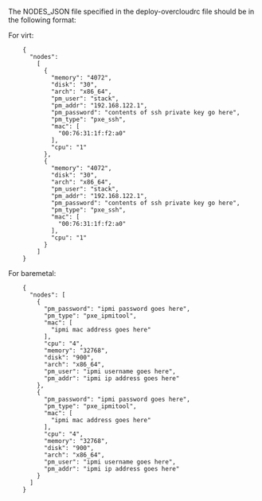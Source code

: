 The NODES_JSON file specified in the deploy-overcloudrc file should be in the
following format:

For virt:

        {
          "nodes":
            [
              {
                "memory": "4072",
                "disk": "30",
                "arch": "x86_64",
                "pm_user": "stack",
                "pm_addr": "192.168.122.1",
                "pm_password": "contents of ssh private key go here",
                "pm_type": "pxe_ssh",
                "mac": [
                  "00:76:31:1f:f2:a0"
                ],
                "cpu": "1"
              },
              {
                "memory": "4072",
                "disk": "30",
                "arch": "x86_64",
                "pm_user": "stack",
                "pm_addr": "192.168.122.1",
                "pm_password": "contents of ssh private key go here",
                "pm_type": "pxe_ssh",
                "mac": [
                  "00:76:31:1f:f2:a0"
                ],
                "cpu": "1"
              }
            ]
        }

For baremetal:

        {
          "nodes": [
            {
              "pm_password": "ipmi password goes here",
              "pm_type": "pxe_ipmitool",
              "mac": [
                "ipmi mac address goes here"
              ],
              "cpu": "4",
              "memory": "32768",
              "disk": "900",
              "arch": "x86_64",
              "pm_user": "ipmi username goes here",
              "pm_addr": "ipmi ip address goes here"
            },
            {
              "pm_password": "ipmi password goes here",
              "pm_type": "pxe_ipmitool",
              "mac": [
                "ipmi mac address goes here"
              ],
              "cpu": "4",
              "memory": "32768",
              "disk": "900",
              "arch": "x86_64",
              "pm_user": "ipmi username goes here",
              "pm_addr": "ipmi ip address goes here"
            }
          ]
        }


